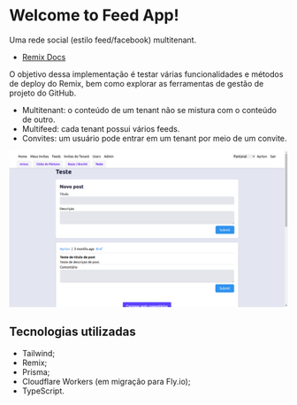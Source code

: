 # Welcome to Feed App!

Uma rede social (estilo feed/facebook) multitenant.

- [Remix Docs](https://remix.run/docs)

O objetivo dessa implementação é testar várias funcionalidades e métodos de deploy do Remix, bem como explorar as ferramentas de gestão de projeto do GitHub.

- Multitenant: o conteúdo de um tenant não se mistura com o conteúdo de outro.
- Multifeed: cada tenant possui vários feeds.
- Convites: um usuário pode entrar em um tenant por meio de um convite.

![Exemplo de Feed](./screenshots/01_feed.png)

## Tecnologias utilizadas

- Tailwind;
- Remix;
- Prisma;
- Cloudflare Workers (em migração para Fly.io);
- TypeScript.

